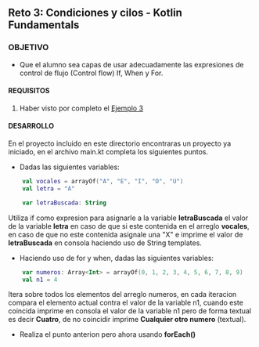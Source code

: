 ## Reto 3: Condiciones y cilos - Kotlin Fundamentals 

### OBJETIVO 

- Que el alumno sea capas de usar adecuadamente las expresiones de control de flujo (Control flow) If, When y For. 

#### REQUISITOS 

1. Haber visto por completo el [Ejemplo 3](/../../tree/master/Sesion-01/Ejemplo-03)

#### DESARROLLO

En el proyecto incluido en este directorio encontraras un proyecto ya iniciado, en el archivo main.kt completa los siguientes puntos.

- Dadas las siguientes variables:
```kotlin
    val vocales = arrayOf("A", "E", "I", "O", "U")
    val letra = "A"

    var letraBuscada: String
```
Utiliza if como expresion para asignarle a la variable **letraBuscada** el valor de la variable **letra** en caso de que si este contenida
en el arreglo **vocales**, en caso de que no este contenida asignale una "X" e imprime el valor de **letraBuscada** en consola
haciendo uso de String templates.

- Haciendo uso de for y when, dadas las siguientes variables:
```kotlin
    var numeros: Array<Int> = arrayOf(0, 1, 2, 3, 4, 5, 6, 7, 8, 9)
    val n1 = 4
```
Itera sobre todos los elementos del arreglo numeros, en cada iteracion compara el elemento actual contra el valor de la variable n1, cuando este 
coincida imprime en consola el valor de la variable n1 pero de forma textual es decir **Cuatro**, de no coincidir imprime **Cualquier otro numero** (textual).

- Realiza el punto anterion pero ahora usando **forEach()**
